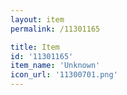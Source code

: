 ```yaml
---
layout: item
permalink: /11301165

title: Item
id: '11301165'
item_name: 'Unknown'
icon_url: '11300701.png'
---
```

